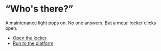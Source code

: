# “Who's there?”

A maintenance light pops on. No one answers. But a metal locker clicks open.

- [Open the locker](choice-a3-locker.md)  
- [Run to the platform](choice-a3-run.md)